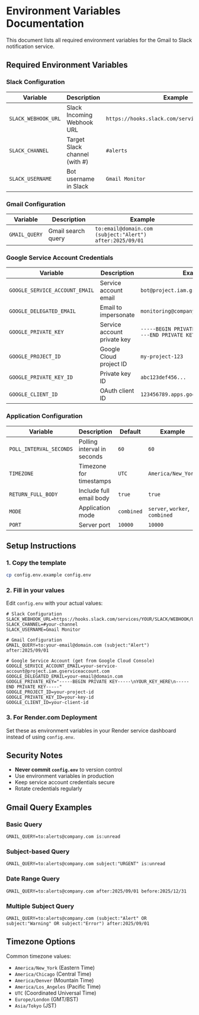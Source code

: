 # Environment Variables Documentation

This document lists all required environment variables for the Gmail to Slack notification service.

## Required Environment Variables

### Slack Configuration
| Variable | Description | Example |
|----------|-------------|---------|
| `SLACK_WEBHOOK_URL` | Slack Incoming Webhook URL | `https://hooks.slack.com/services/T.../B.../...` |
| `SLACK_CHANNEL` | Target Slack channel (with #) | `#alerts` |
| `SLACK_USERNAME` | Bot username in Slack | `Gmail Monitor` |

### Gmail Configuration
| Variable | Description | Example |
|----------|-------------|---------|
| `GMAIL_QUERY` | Gmail search query | `to:email@domain.com (subject:"Alert") after:2025/09/01` |

### Google Service Account Credentials
| Variable | Description | Example |
|----------|-------------|---------|
| `GOOGLE_SERVICE_ACCOUNT_EMAIL` | Service account email | `bot@project.iam.gserviceaccount.com` |
| `GOOGLE_DELEGATED_EMAIL` | Email to impersonate | `monitoring@company.com` |
| `GOOGLE_PRIVATE_KEY` | Service account private key | `-----BEGIN PRIVATE KEY-----\n...\n-----END PRIVATE KEY-----` |
| `GOOGLE_PROJECT_ID` | Google Cloud project ID | `my-project-123` |
| `GOOGLE_PRIVATE_KEY_ID` | Private key ID | `abc123def456...` |
| `GOOGLE_CLIENT_ID` | OAuth client ID | `123456789.apps.googleusercontent.com` |

### Application Configuration
| Variable | Description | Default | Example |
|----------|-------------|---------|---------|
| `POLL_INTERVAL_SECONDS` | Polling interval in seconds | `60` | `60` |
| `TIMEZONE` | Timezone for timestamps | `UTC` | `America/New_York` |
| `RETURN_FULL_BODY` | Include full email body | `true` | `true` |
| `MODE` | Application mode | `combined` | `server`, `worker`, `combined` |
| `PORT` | Server port | `10000` | `10000` |

## Setup Instructions

### 1. Copy the template
```bash
cp config.env.example config.env
```

### 2. Fill in your values
Edit `config.env` with your actual values:

```env
# Slack Configuration
SLACK_WEBHOOK_URL=https://hooks.slack.com/services/YOUR/SLACK/WEBHOOK/URL
SLACK_CHANNEL=#your-channel
SLACK_USERNAME=Gmail Monitor

# Gmail Configuration  
GMAIL_QUERY=to:your-email@domain.com (subject:"Alert") after:2025/09/01

# Google Service Account (get from Google Cloud Console)
GOOGLE_SERVICE_ACCOUNT_EMAIL=your-service-account@project.iam.gserviceaccount.com
GOOGLE_DELEGATED_EMAIL=your-email@domain.com
GOOGLE_PRIVATE_KEY="-----BEGIN PRIVATE KEY-----\nYOUR_KEY_HERE\n-----END PRIVATE KEY-----"
GOOGLE_PROJECT_ID=your-project-id
GOOGLE_PRIVATE_KEY_ID=your-key-id
GOOGLE_CLIENT_ID=your-client-id
```

### 3. For Render.com Deployment
Set these as environment variables in your Render service dashboard instead of using `config.env`.

## Security Notes

- **Never commit `config.env`** to version control
- Use environment variables in production
- Keep service account credentials secure
- Rotate credentials regularly

## Gmail Query Examples

### Basic Query
```env
GMAIL_QUERY=to:alerts@company.com is:unread
```

### Subject-based Query
```env
GMAIL_QUERY=to:alerts@company.com subject:"URGENT" is:unread
```

### Date Range Query
```env
GMAIL_QUERY=to:alerts@company.com after:2025/09/01 before:2025/12/31
```

### Multiple Subject Query
```env
GMAIL_QUERY=to:alerts@company.com (subject:"Alert" OR subject:"Warning" OR subject:"Error") after:2025/09/01
```

## Timezone Options

Common timezone values:
- `America/New_York` (Eastern Time)
- `America/Chicago` (Central Time)
- `America/Denver` (Mountain Time)
- `America/Los_Angeles` (Pacific Time)
- `UTC` (Coordinated Universal Time)
- `Europe/London` (GMT/BST)
- `Asia/Tokyo` (JST)
